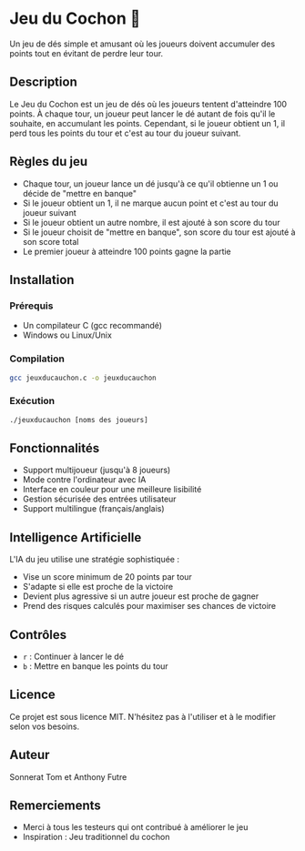 # Jeu du Cochon 🐷

Un jeu de dés simple et amusant où les joueurs doivent accumuler des points tout en évitant de perdre leur tour.

## Description

Le Jeu du Cochon est un jeu de dés où les joueurs tentent d'atteindre 100 points. À chaque tour, un joueur peut lancer le dé autant de fois qu'il le souhaite, en accumulant les points. Cependant, si le joueur obtient un 1, il perd tous les points du tour et c'est au tour du joueur suivant.

## Règles du jeu

- Chaque tour, un joueur lance un dé jusqu'à ce qu'il obtienne un 1 ou décide de "mettre en banque"
- Si le joueur obtient un 1, il ne marque aucun point et c'est au tour du joueur suivant
- Si le joueur obtient un autre nombre, il est ajouté à son score du tour
- Si le joueur choisit de "mettre en banque", son score du tour est ajouté à son score total
- Le premier joueur à atteindre 100 points gagne la partie

## Installation

### Prérequis
- Un compilateur C (gcc recommandé)
- Windows ou Linux/Unix

### Compilation
```bash
gcc jeuxducauchon.c -o jeuxducauchon
```

### Exécution
```bash
./jeuxducauchon [noms des joueurs]
```

## Fonctionnalités

- Support multijoueur (jusqu'à 8 joueurs)
- Mode contre l'ordinateur avec IA
- Interface en couleur pour une meilleure lisibilité
- Gestion sécurisée des entrées utilisateur
- Support multilingue (français/anglais)

## Intelligence Artificielle

L'IA du jeu utilise une stratégie sophistiquée :
- Vise un score minimum de 20 points par tour
- S'adapte si elle est proche de la victoire
- Devient plus agressive si un autre joueur est proche de gagner
- Prend des risques calculés pour maximiser ses chances de victoire

## Contrôles

- `r` : Continuer à lancer le dé
- `b` : Mettre en banque les points du tour

## Licence

Ce projet est sous licence MIT. N'hésitez pas à l'utiliser et à le modifier selon vos besoins.

## Auteur

Sonnerat Tom et Anthony Futre

## Remerciements

- Merci à tous les testeurs qui ont contribué à améliorer le jeu
- Inspiration : Jeu traditionnel du cochon
